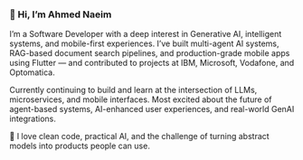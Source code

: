 ### 👋 Hi, I’m Ahmed Naeim  
I’m a Software Developer with a deep interest in Generative AI, intelligent systems, and mobile-first experiences. I’ve built multi-agent AI systems, RAG-based document search pipelines, and production-grade mobile apps using Flutter — and contributed to projects at IBM, Microsoft, Vodafone, and Optomatica.

Currently continuing to build and learn at the intersection of LLMs, microservices, and mobile interfaces. Most excited about the future of agent-based systems, AI-enhanced user experiences, and real-world GenAI integrations.

🚀 I love clean code, practical AI, and the challenge of turning abstract models into products people can use.
